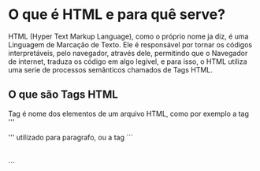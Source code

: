 # O que é HTML e para quê serve?

<p> HTML (Hyper Text Markup Language), como o próprio nome ja diz, é uma Linguagem de Marcação de Texto. Ele é responsável por tornar os códigos interpretáveis, pelo navegador, através dele, permitindo que o Navegador de internet, traduza os código em algo legível, e para isso, o HTML utiliza uma serie de processos semânticos chamados de Tags HTML.</p>

## O que são Tags HTML

<p>Tag é nome dos elementos de um arquivo HTML, como por exemplo a tag '''<p></p>''' utilizado para paragrafo, ou a tag ´´´<h1></h1>´´´</p>
